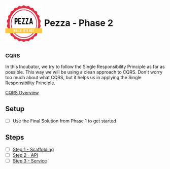 <img align="left" width="116" height="116" src="pezza-logo.png" />

# &nbsp;**Pezza - Phase 2**

<br/><br/>

### **CQRS**

In this Incubator, we try to follow the Single Responsibility Principle as far as possible. This way we will be using a clean approach to CQRS. Don't worry too much about what CQRS, but it helps us in applying the Single Responsibility Principle.

[CQRS Overview](https://docs.microsoft.com/en-us/azure/architecture/patterns/cqrs)

## **Setup**

- [ ] Use the Final Solution from Phase 1 to get started

## **Steps**

- [ ] [Step 1 - Scaffolding](https://github.com/entelect-incubator/.NET/tree/master/Phase%202/Step%201)
- [ ] [Step 2 - API](https://github.com/entelect-incubator/.NET/tree/master/Phase%202/Step%202) 
- [ ] [Step 3 - Service](https://github.com/entelect-incubator/.NET/tree/master/Phase%202/Step%203) 